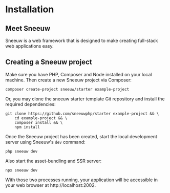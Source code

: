 # Installation

## Meet Sneeuw

Sneeuw is a web framework that is designed to make creating full-stack web applications easy.

## Creating a Sneeuw project

Make sure you have PHP, Composer and Node installed on your local machine. Then create a new Sneeuw project via Composer:

```shell
composer create-project sneeuw/starter example-project
```

Or, you may clone the sneeuw starter template Git repository and install the required dependencies:

```shell
git clone https://github.com/sneeuwphp/starter example-project && \
    cd example-project && \
    composer install && \
    npm install
```

Once the Sneeuw project has been created, start the local development server using Sneeuw's `dev` command:

```shell
php sneeuw dev
```

Also start the asset-bundling and SSR server:

```shell
npx sneeuw dev
```

With those two processes running, your application will be accessible in your web browser at http://localhost:2002.
